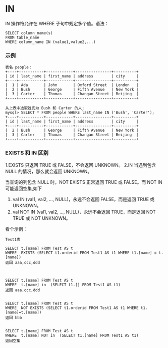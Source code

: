 IN
===

IN 操作符允许在 WHERE 子句中规定多个值。语法：

```
SELECT column_name(s)
FROM table_name
WHERE column_name IN (value1,value2,...)
```

### 示例

```
表名 people：
+----+-----------+------------+----------------+----------+
| id | last_name | first_name | address        | city     |
+----+-----------+------------+----------------+----------+
|  1 | Ada       | John       | Oxford Street  | London   |
|  2 | Bush      | George     | Fifth Avenue   | New York |
|  3 | Carter    | Thomas     | Changan Street | Beijing  |
+----+-----------+------------+----------------+----------+

从上表中选取姓氏为 Bush 和 Carter 的人：
mysql> SELECT * FROM people WHERE last_name IN ('Bush', 'Carter');
+----+-----------+------------+----------------+----------+
| id | last_name | first_name | address        | city     |
+----+-----------+------------+----------------+----------+
|  2 | Bush      | George     | Fifth Avenue   | New York |
|  3 | Carter    | Thomas     | Changan Street | Beijing  |
+----+-----------+------------+----------------+----------+
```

### EXISTS 和 IN 区别

1.EXISTS 只返回 TRUE 或 FALSE，不会返回 UNKNOWN。
2.IN 当遇到包含 NULL 的情况，那么就会返回 UNKNOWN。


当查询的列包含 NULL 时，NOT EXISTS 正常返回 TRUE 或 FALSE。而 NOT IN 可能返回空集,如下

1. val IN (val1, val2, ..., NULL)，永远不会返回 FALSE，而是返回 TRUE 或 UNKNOWN。
2. val NOT IN (val1, val2, ..., NULL)，永远不会返回 TRUE，而是返回 NOT TRUE 或 NOT UNKNOWN。

 

看个示例：

```
Test1表

SELECT t.[name] FROM Test AS t
WHERE  EXISTS (SELECT t1.orderid FROM Test1 AS t1 WHERE t1.[name] = t.[name])
返回 aaa,ccc,ddd



SELECT t.[name] FROM Test AS t
WHERE  t.[name] in  (SELECT t1.[] FROM Test1 AS t1)
返回 aaa,ccc,ddd


SELECT t.[name] FROM Test AS t
WHERE  NOT EXISTS (SELECT t1.orderid FROM Test1 AS t1 WHERE t1.[name]=t.[name])
返回 bbb


SELECT t.[name] FROM Test AS t
WHERE  t.[name] NOT in  (SELECT t1.[name] FROM Test1 AS t1)
返回空集
```
